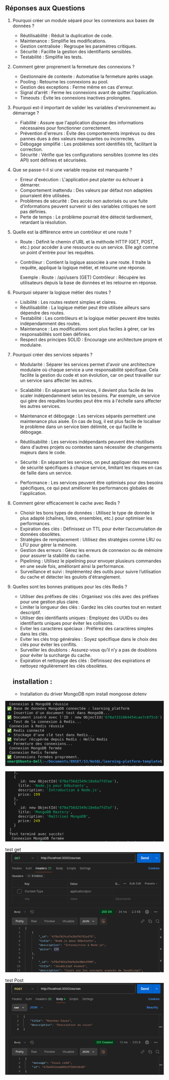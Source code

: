 ## Réponses aux Questions
1. Pourquoi créer un module séparé pour les connexions aux bases de données ?

   - Réutilisabilité : Réduit la duplication de code.
   - Maintenance : Simplifie les modifications.
   - Gestion centralisée : Regroupe les paramètres critiques.
   - Sécurité : Facilite la gestion des identifiants sensibles.
   - Testabilité : Simplifie les tests.


2. Comment gérer proprement la fermeture des connexions ?

   - Gestionnaire de contexte : Automatise la fermeture après usage.
   - Pooling : Retourne les connexions au pool.
   - Gestion des exceptions : Ferme même en cas d'erreur.
   - Signal d’arrêt : Ferme les connexions avant de quitter l’application.
   - Timeouts : Évite les connexions inactives prolongées.
   

3. Pourquoi est-il important de valider les variables d'environnement au démarrage ?

   - Fiabilité : Assure que l'application dispose des informations nécessaires pour fonctionner correctement.
   - Prévention d'erreurs : Évite des comportements imprévus ou des pannes dues à des valeurs manquantes ou incorrectes.
   - Débogage simplifié : Les problèmes sont identifiés tôt, facilitant la correction.
   - Sécurité : Vérifie que les configurations sensibles (comme les clés API) sont définies et sécurisées.


4. Que se passe-t-il si une variable requise est manquante ?

   - Erreur d'exécution : L'application peut planter ou échouer à démarrer.
   - Comportement inattendu : Des valeurs par défaut non adaptées pourraient être utilisées.
   - Problèmes de sécurité : Des accès non autorisés ou une fuite d’informations peuvent survenir si des variables critiques ne sont pas définies.
   - Perte de temps : Le problème pourrait être détecté tardivement, retardant la résolution.


5. Quelle est la différence entre un contrôleur et une route ?

   - Route : Définit le chemin d'URL et la méthode HTTP (GET, POST, etc.) pour accéder à une ressource ou un service. Elle agit comme un point d'entrée pour les requêtes.
   - Contrôleur : Contient la logique associée à une route. Il traite la requête, applique la logique métier, et retourne une réponse.

      Exemple :
         Route : /api/users (GET)
         Contrôleur : Récupère les utilisateurs depuis la base de données et les retourne en réponse.


6. Pourquoi séparer la logique métier des routes ?

   - Lisibilité : Les routes restent simples et claires.
   - Réutilisabilité : La logique métier peut être utilisée ailleurs sans dépendre des routes.
   - Testabilité : Les contrôleurs et la logique métier peuvent être testés indépendamment des routes.
   - Maintenance : Les modifications sont plus faciles à gérer, car les responsabilités sont bien définies.
   - Respect des principes SOLID : Encourage une architecture propre et modulaire.


7. Pourquoi créer des services séparés ?

   - Modularité : Séparer les services permet d'avoir une architecture modulaire où chaque service a une responsabilité spécifique. Cela facilite la gestion du code et son évolution, car on peut travailler sur un service sans affecter les autres.

   - Scalabilité : En séparant les services, il devient plus facile de les scaler indépendamment selon les besoins. Par exemple, un service qui gère des requêtes lourdes peut être mis à l'échelle sans affecter les autres services.

   - Maintenance et débogage : Les services séparés permettent une maintenance plus aisée. En cas de bug, il est plus facile de localiser le problème dans un service bien délimité, ce qui facilite le débogage.

   - Réutilisabilité : Les services indépendants peuvent être réutilisés dans d'autres projets ou contextes sans nécessiter de changements majeurs dans le code.

   - Sécurité : En séparant les services, on peut appliquer des mesures de sécurité spécifiques à chaque service, limitant les risques en cas de faille dans un service.

   - Performance : Les services peuvent être optimisés pour des besoins spécifiques, ce qui peut améliorer les performances globales de l'application.


8. Comment gérer efficacement le cache avec Redis ?

   - Choisir les bons types de données : Utilisez le type de donnée le plus adapté (chaînes, listes, ensembles, etc.) pour optimiser les performances.
   - Expiration des clés : Définissez un TTL pour éviter l’accumulation de données obsolètes.
   - Stratégies de remplacement : Utilisez des stratégies comme LRU ou LFU pour gérer la mémoire.
   - Gestion des erreurs : Gérez les erreurs de connexion ou de mémoire pour assurer la stabilité du cache.
   - Pipelining : Utilisez le pipelining pour envoyer plusieurs commandes en une seule fois, améliorant ainsi la performance.
   - Surveillance et suivi : Implémentez des outils pour suivre l’utilisation du cache et détecter les goulots d'étranglement.


9. Quelles sont les bonnes pratiques pour les clés Redis ?

   - Utiliser des préfixes de clés : Organisez vos clés avec des préfixes pour une gestion plus claire.
   - Limiter la longueur des clés : Gardez les clés courtes tout en restant descriptif.
   - Utiliser des identifiants uniques : Employez des UUIDs ou des identifiants uniques pour éviter les collisions.
   - Eviter les caractères spéciaux : Préférez des caractères simples dans les clés.
   - Eviter les clés trop générales : Soyez spécifique dans le choix des clés pour éviter les conflits.
   - Surveiller les doublons : Assurez-vous qu’il n’y a pas de doublons pour éviter la surcharge du cache.
   - Expiration et nettoyage des clés : Définissez des expirations et nettoyez régulièrement les clés obsolètes.


   ## installation : 
      - Installation du driver MongoDB
         npm install mongoose dotenv


![alt text](image.png)

![alt text](image-1.png)

test get 
![alt text](image-2.png)

test Post 
![alt text](image-3.png)